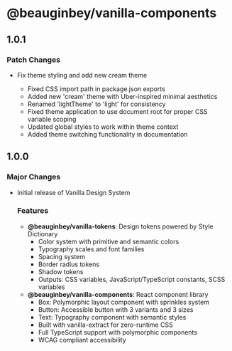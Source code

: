 # @beauginbey/vanilla-components

## 1.0.1

### Patch Changes

- Fix theme styling and add new cream theme

  - Fixed CSS import path in package.json exports
  - Added new 'cream' theme with Uber-inspired minimal aesthetics
  - Renamed 'lightTheme' to 'light' for consistency
  - Fixed theme application to use document root for proper CSS variable scoping
  - Updated global styles to work within theme context
  - Added theme switching functionality in documentation

## 1.0.0

### Major Changes

- Initial release of Vanilla Design System

  ### Features

  - **@beauginbey/vanilla-tokens**: Design tokens powered by Style Dictionary
    - Color system with primitive and semantic colors
    - Typography scales and font families
    - Spacing system
    - Border radius tokens
    - Shadow tokens
    - Outputs: CSS variables, JavaScript/TypeScript constants, SCSS variables
  - **@beauginbey/vanilla-components**: React component library
    - Box: Polymorphic layout component with sprinkles system
    - Button: Accessible button with 3 variants and 3 sizes
    - Text: Typography component with semantic styles
    - Built with vanilla-extract for zero-runtime CSS
    - Full TypeScript support with polymorphic components
    - WCAG compliant accessibility
